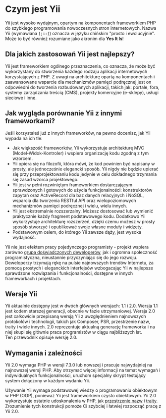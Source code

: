 Czym jest Yii
=============

Yii jest wysoko wydajnym, opartym na komponentach frameworkiem PHP do szybkiego programowania 
nowoczesnych stron internetowych. Nazwa Yii (wymawiana `[ji:]`) oznacza w języku chińskim "prosto i ewolucyjnie".
Może to być również rozumiane jako akronim dla **Yes It Is**!


Dla jakich zastosowań Yii jest najlepszy?
-----------------------------------------

Yii jest frameworkiem ogólnego przeznaczenia, co oznacza, że może być wykorzystany do stworzenia 
każdego rodzaju aplikacji internetowych korzystających z PHP. Z uwagi na architekturę 
opartą na komponentach i zaawansowane wsparcie dla mechanizmów pamięci podręcznej jest on odpowiedni
do tworzenia rozbudowanych aplikacji, takich jak: portale, fora, systemy zarządzania treścią (CMS),
projekty komercyjne (e-sklepy), usługi sieciowe i inne.


Jak wygląda porównanie Yii z innymi frameworkami?
-------------------------------------------------

Jeśli korzystałeś już z innych frameworków, na pewno docenisz, jak Yii wypada na ich tle:

* Jak większość frameworków, Yii wykorzystuje architekturę MVC (Model-Widok-Kontroler) i wspiera organizację kodu zgodną 
  z tym wzorcem.
* Yii opiera się na filozofii, która mówi, że kod powinien być napisany w prosty, ale jednocześnie elegancki sposób. 
  Yii nigdy nie będzie upierać się przy przeprojektowaniu kodu jedynie w celu dokładnego trzymania się zasad wzorca projektowego.
* Yii jest w pełni rozwiniętym frameworkiem dostarczającym sprawdzonych i gotowych do użycia funkcjonalności: konstruktorów 
  zapytań oraz ActiveRecord dla baz danych relacyjnych i NoSQL, wsparcia dla tworzenia RESTful API oraz wielopoziomowych 
  mechanizmów pamięci podręcznej i wielu, wielu innych.
* Yii jest ekstremalnie rozszerzalny. Możesz dostosować lub wymienić praktycznie każdy fragment podstawowego kodu. 
  Dodatkowo Yii wykorzystuje architekturę rozszerzeń, dzięki czemu możesz w prosty sposób stworzyć i opublikować swoje 
  własne moduły i widżety.
* Podstawowym celem, do którego Yii zawsze dąży, jest wysoka wydajność.

Yii nie jest efektem pracy pojedynczego programisty - projekt wspiera zarówno 
[grupa doświadczonych deweloperów](https://www.yiiframework.com/team/), jak i ogromna społeczność programistyczna, 
nieustannie przyczyniając się do jego rozwoju. Deweloperzy trzymają rękę na pulsie najnowszych trendów Internetu, 
za pomocą prostych i eleganckich interfejsów wzbogacając Yii w najlepsze sprawdzone rozwiązania i funkcjonalności, 
dostępne w innych frameworkach i projektach.

Wersje Yii
----------

Yii aktualnie dostępny jest w dwóch głównych wersjach: 1.1 i 2.0. Wersja 1.1 jest kodem starszej generacji, obecnie 
w fazie utrzymaniowej. Wersja 2.0 jest całkowicie przepisaną wersją Yii z uwzględnieniem najnowszych protokołów i technologii, 
takich jak Composer, PSR, przestrzenie nazw, traity i wiele innych. 2.0 reprezentuje aktualną generację frameworka i na 
niej skupi się głównie praca programistów w ciągu najbliższych lat.   
Ten przewodnik opisuje wersję 2.0.


Wymagania i zależności
----------------------

Yii 2.0 wymaga PHP w wersji 7.3.0 lub nowszej i pracuje najwydajniej na najnowszej wersji PHP. Aby otrzymać więcej 
informacji na temat wymagań i indywidualnych funkcjonalności, uruchom specjalny skrypt testujący system dołączony w każdym wydaniu Yii.

Używanie Yii wymaga podstawowej wiedzy o programowaniu obiektowym w PHP (OOP), ponieważ Yii
jest frameworkiem czysto obiektowym. Yii 2.0 wykorzystuje ostatnie udoskonalenia w PHP, jak 
[przestrzenie nazw](https://www.php.net/manual/pl/language.namespaces.php) i [traity](https://www.php.net/manual/pl/language.oop5.traits.php). 
Zrozumienie tych konstrukcji pomoże Ci szybciej i łatwiej rozpocząć pracę z Yii 2.0.
